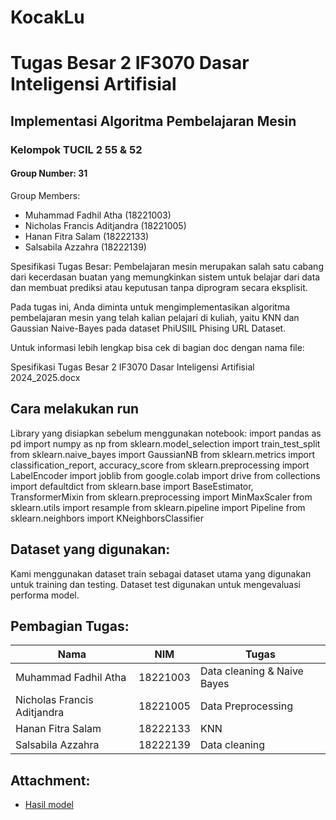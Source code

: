 # KocakLu

# Tugas Besar 2 IF3070 Dasar Inteligensi Artifisial
## Implementasi Algoritma Pembelajaran Mesin

### Kelompok TUCIL 2 55 & 52
#### Group Number: 31

Group Members:
- Muhammad Fadhil Atha (18221003)
- Nicholas Francis Aditjandra (18221005)
- Hanan Fitra Salam (18222133)
- Salsabila Azzahra (18222139)

Spesifikasi Tugas Besar:
Pembelajaran mesin merupakan salah satu cabang dari kecerdasan buatan yang memungkinkan sistem untuk belajar dari data dan membuat prediksi atau keputusan tanpa diprogram secara eksplisit.

Pada tugas ini, Anda diminta untuk mengimplementasikan algoritma pembelajaran mesin yang telah kalian pelajari di kuliah, yaitu KNN dan Gaussian Naive-Bayes pada dataset PhiUSIIL Phising URL Dataset.

Untuk informasi lebih lengkap bisa cek di bagian doc dengan nama file:

Spesifikasi Tugas Besar 2 IF3070 Dasar Inteligensi Artifisial 2024_2025.docx

## Cara melakukan run
Library yang disiapkan sebelum menggunakan notebook: 
import pandas as pd
import numpy as np
from sklearn.model_selection import train_test_split
from sklearn.naive_bayes import GaussianNB
from sklearn.metrics import classification_report, accuracy_score
from sklearn.preprocessing import LabelEncoder
import joblib
from google.colab import drive
from collections import defaultdict
from sklearn.base import BaseEstimator, TransformerMixin
from sklearn.preprocessing import MinMaxScaler
from sklearn.utils import resample
from sklearn.pipeline import Pipeline
from sklearn.neighbors import KNeighborsClassifier

## Dataset yang digunakan:
Kami menggunakan dataset train sebagai dataset utama yang digunakan untuk training dan testing. Dataset test digunakan untuk mengevaluasi performa model.

## Pembagian Tugas:

| Nama | NIM | Tugas |
| --- | --- | --- |
| Muhammad Fadhil Atha | 18221003 | Data cleaning & Naive Bayes |
| Nicholas Francis Aditjandra | 18221005 | Data Preprocessing |
| Hanan Fitra Salam | 18222133 | KNN |
| Salsabila Azzahra | 18222139 | Data cleaning |

## Attachment:
- [Hasil model](https://drive.google.com/drive/folders/1B865JgEohIhpIINODF0Uo5_bjV4nsJJx?usp=sharing)
